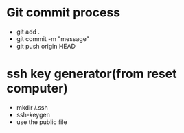 <h1>Git commit process </h1>
<ul>
  <li>
    git add .
  </li>
  <li>
    git commit -m "message"
  </li>
  <li>
    git push origin HEAD
  </li>
</ul>

<h1> ssh key generator(from reset computer) </h1>
<ul>
  <li>
    mkdir /.ssh
  </li>
  <li>
    ssh-keygen
  </li>
  <li>
    use the public file
  </li>
</ul>
